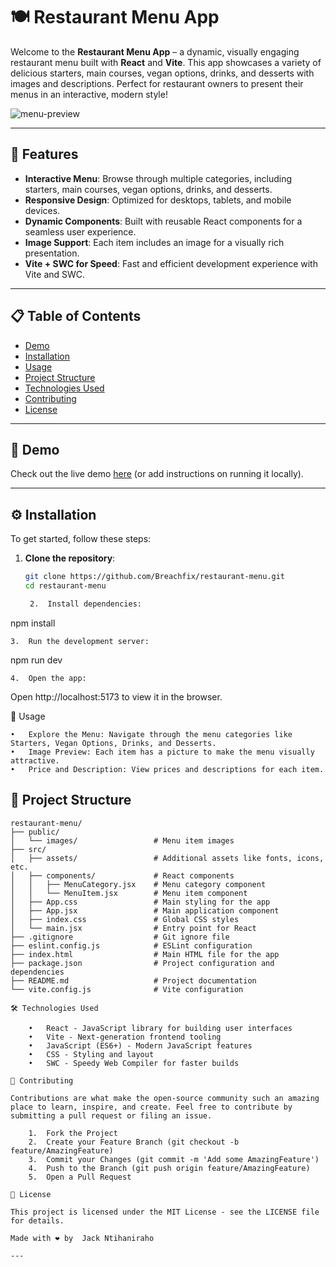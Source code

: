 
# 🍽️ Restaurant Menu App

Welcome to the **Restaurant Menu App** – a dynamic, visually engaging restaurant menu built with **React** and **Vite**. This app showcases a variety of delicious starters, main courses, vegan options, drinks, and desserts with images and descriptions. Perfect for restaurant owners to present their menus in an interactive, modern style!

![menu-preview](http://localhost:5174/) <!-- Replace with a screenshot of your app -->

---

## 🌟 Features

- **Interactive Menu**: Browse through multiple categories, including starters, main courses, vegan options, drinks, and desserts.
- **Responsive Design**: Optimized for desktops, tablets, and mobile devices.
- **Dynamic Components**: Built with reusable React components for a seamless user experience.
- **Image Support**: Each item includes an image for a visually rich presentation.
- **Vite + SWC for Speed**: Fast and efficient development experience with Vite and SWC.

---

## 📋 Table of Contents

- [Demo](#-demo)
- [Installation](#-installation)
- [Usage](#-usage)
- [Project Structure](#-project-structure)
- [Technologies Used](#-technologies-used)
- [Contributing](#-contributing)
- [License](#-license)

---

## 🎉 Demo

Check out the live demo [here](https://your-demo-link.com) (or add instructions on running it locally).

---

## ⚙️ Installation

To get started, follow these steps:

1. **Clone the repository**:
   ```bash
   git clone https://github.com/Breachfix/restaurant-menu.git
   cd restaurant-menu

	2.	Install dependencies:

npm install


	3.	Run the development server:

npm run dev


	4.	Open the app:
Open http://localhost:5173 to view it in the browser.

🚀 Usage

	•	Explore the Menu: Navigate through the menu categories like Starters, Vegan Options, Drinks, and Desserts.
	•	Image Preview: Each item has a picture to make the menu visually attractive.
	•	Price and Description: View prices and descriptions for each item.

## 📂 Project Structure

```plaintext
restaurant-menu/
├── public/
│   └── images/                 # Menu item images
├── src/
│   ├── assets/                 # Additional assets like fonts, icons, etc.
│   ├── components/             # React components
│   │   ├── MenuCategory.jsx    # Menu category component
│   │   └── MenuItem.jsx        # Menu item component
│   ├── App.css                 # Main styling for the app
│   ├── App.jsx                 # Main application component
│   ├── index.css               # Global CSS styles
│   └── main.jsx                # Entry point for React
├── .gitignore                  # Git ignore file
├── eslint.config.js            # ESLint configuration
├── index.html                  # Main HTML file for the app
├── package.json                # Project configuration and dependencies
├── README.md                   # Project documentation
└── vite.config.js              # Vite configuration

🛠️ Technologies Used

	•	React - JavaScript library for building user interfaces
	•	Vite - Next-generation frontend tooling
	•	JavaScript (ES6+) - Modern JavaScript features
	•	CSS - Styling and layout
	•	SWC - Speedy Web Compiler for faster builds

🤝 Contributing

Contributions are what make the open-source community such an amazing place to learn, inspire, and create. Feel free to contribute by submitting a pull request or filing an issue.

	1.	Fork the Project
	2.	Create your Feature Branch (git checkout -b feature/AmazingFeature)
	3.	Commit your Changes (git commit -m 'Add some AmazingFeature')
	4.	Push to the Branch (git push origin feature/AmazingFeature)
	5.	Open a Pull Request

📄 License

This project is licensed under the MIT License - see the LICENSE file for details.

Made with ❤️ by  Jack Ntihaniraho

---
